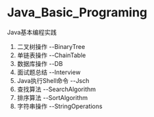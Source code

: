 # Java_Basic_Programing
Java基本编程实践
1. 二叉树操作                              --BinaryTree
2. 单链表操作                              --ChainTable
3. 数据库操作                              --DB
4. 面试题总结                              --Interview
5. Java执行Shell命令                       --Jsch
6. 查找算法                                --SearchAlgorithm
7. 排序算法                                --SortAlgorithm
8. 字符串操作                              --StringOperations
